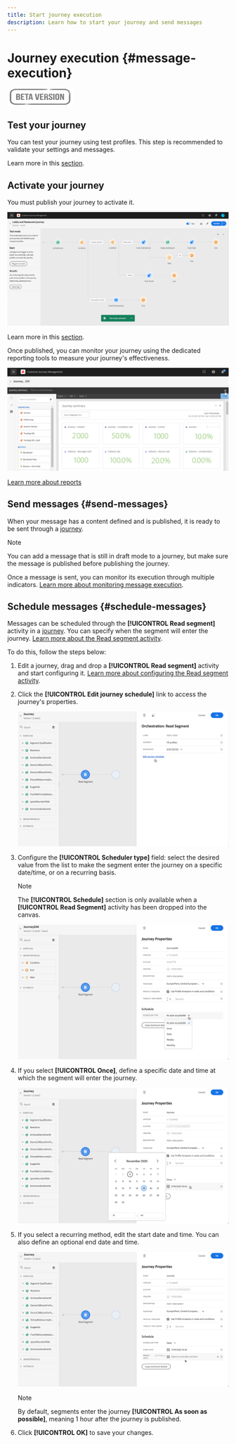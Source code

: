 ```yaml
---
title: Start journey execution
description: Learn how to start your journey and send messages
---
```


# Journey execution {#message-execution}

![](../assets/do-not-localize/badge.png)

## Test your journey

You can test your journey using test profiles. This step is recommended to validate your settings and messages.

Learn more in this [section](testing-the-journey.md).

## Activate your journey

You must publish your journey to activate it. 

![](../assets/jo-journeyuc2_32bis.png)

Learn more in this [section](publishing-the-journey.md).


Once published, you can monitor your journey using the dedicated reporting tools to measure your journey's effectiveness. 

![](../assets/jo-dynamic_report_journey_12.png)

[Learn more about reports](../reports/live-report.md) 

## Send messages {#send-messages}

When your message has a content defined and is published, it is ready to be sent through a [journey](journey.md).

>[!NOTE]
>
>You can add a message that is still in draft mode to a journey, but make sure the message is published before publishing the journey.

Once a message is sent, you can monitor its execution through multiple indicators. [Learn more about monitoring message execution](../message-monitoring.md).

## Schedule messages {#schedule-messages}

Messages can be scheduled through the **[!UICONTROL Read segment]** activity in a [journey](journey.md). You can specify when the segment will enter the journey. [Learn more about the Read segment activity](read-segment.md).

To do this, follow the steps below:

1. Edit a journey, drag and drop a **[!UICONTROL Read segment]** activity and start configuring it. [Learn more about configuring the Read segment activity](read-segment.md#configuring-segment-trigger-activity).

1. Click the **[!UICONTROL Edit journey schedule]** link to access the journey's properties.
    
    ![](../assets/message-read-segment-schedule.png)

1. Configure the **[!UICONTROL Scheduler type]** field: select the desired value from the list to make the segment enter the journey on a specific date/time, or on a recurring basis.

    >[!NOTE]
    >
    >The **[!UICONTROL Schedule]** section is only available when a **[!UICONTROL Read Segment]** activity has been dropped into the canvas.

    ![](../assets/message-read-segment-scheduler.png)

1. If you select **[!UICONTROL Once]**, define a specific date and time at which the segment will enter the journey.

    ![](../assets/message-read-segment-scheduler-once.png)

1. If you select a recurring method, edit the start date and time. You can also define an optional end date and time.

    ![](../assets/message-read-segment-scheduler-daily.png)

    >[!NOTE]
    >
    >By default, segments enter the journey **[!UICONTROL As soon as possible]**, meaning 1 hour after the journey is published.

1. Click **[!UICONTROL OK]** to save your changes.

<!--Unitary messages that are triggered by an event within a journey cannot be scheduled.-->

